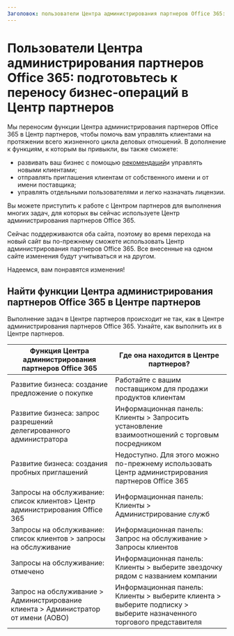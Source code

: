 ```yaml
---
Заголовок: пользователи Центра администрирования партнеров Office 365: подготовьтесь к переносу бизнес-операций в Центр партнеров | Центр партнеров описание: Рекомендации для пользователей Центра администрирования партнеров Office 365 при переходе на Центр партнеров ms.prod: автор: KPacquer
---
```


# <a name="office-365-partner-admin-center-customers-get-ready-to-move-business-operations-to-partner-center"></a>Пользователи Центра администрирования партнеров Office 365: подготовьтесь к переносу бизнес-операций в Центр партнеров

Мы переносим функции Центра администрирования партнеров Office 365 в Центр партнеров, чтобы помочь вам управлять клиентами на протяжении всего жизненного цикла деловых отношений. В дополнение к функциям, к которым вы привыкли, вы также сможете: 

*  развивать ваш бизнес с помощью [рекомендаций](referrals.md)и управлять новыми клиентами;
*  отправлять приглашения клиентам от собственного имени и от имени поставщика;
*  управлять отдельными пользователями и легко назначать лицензии.

Вы можете приступить к работе с Центром партнеров для выполнения многих задач, для которых вы сейчас используете Центр администрирования партнеров Office 365. 

Сейчас поддерживаются оба сайта, поэтому во время перехода на новый сайт вы по-прежнему сможете использовать Центр администрирования партнеров Office 365. Все внесенные на одном сайте изменения будут учитываться и на другом.

Надеемся, вам понравятся изменения!

## <a name="find-office-365-partner-admin-center-features-in-partner-center"></a>Найти функции Центра администрирования партнеров Office 365 в Центре партнеров

Выполнение задач в Центре партнеров происходит не так, как в Центре администрирования партнеров Office 365. Узнайте, как выполнить их в Центре партнеров.

| Функция Центра администрирования партнеров Office 365                       | Где она находится в Центре партнеров? | 
|   -----------------------------------------------  | -------------- |
| Развитие бизнеса: создание предложение о покупке | Работайте с вашим поставщиком для продажи продуктов клиентам |
| Развитие бизнеса: запрос разрешений делегированного администратора | Информационная панель: Клиенты > Запросить установление взаимоотношений с торговым посредником |
| Развитие бизнеса: создания пробных приглашений | Недоступно. Для этого можно по-прежнему использовать Центр администрирования партнеров Office 365 |
| Запросы на обслуживание: список клиентов> Центр администрирования Office 365 | Информационная панель: Клиенты > Администрирование служб |
| Запросы на обслуживание: список клиентов > запросы на обслуживание | Информационная панель: Запрос на обслуживание > Запросы клиентов |
| Запросы на обслуживание: отмечено | Информационная панель: Клиенты > выберите звездочку рядом с названием компании |
| Запрос на обслуживание > Администрирование клиента > Администратор от имени (AOBO) | Информационная панель: Клиенты > выберите клиента > выберите подписку > выберите назначенного торгового представителя |

